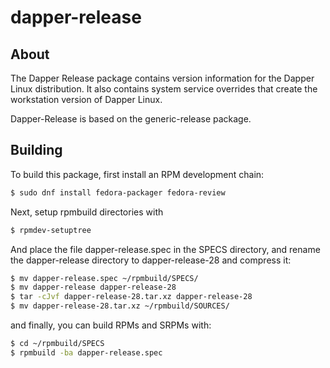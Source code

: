 # dapper-release

## About
The Dapper Release package contains version information for the Dapper Linux distribution. It also contains system service overrides that create the workstation version of Dapper Linux.

Dapper-Release is based on the generic-release package.


## Building
To build this package, first install an RPM development chain:

```bash
$ sudo dnf install fedora-packager fedora-review

```

Next, setup rpmbuild directories with

```bash
$ rpmdev-setuptree
```
And place the file dapper-release.spec in the SPECS directory, and rename the dapper-release directory to dapper-release-28 and compress it:
```bash
$ mv dapper-release.spec ~/rpmbuild/SPECS/
$ mv dapper-release dapper-release-28
$ tar -cJvf dapper-release-28.tar.xz dapper-release-28
$ mv dapper-release-28.tar.xz ~/rpmbuild/SOURCES/
```

and finally, you can build RPMs and SRPMs with:
```bash
$ cd ~/rpmbuild/SPECS
$ rpmbuild -ba dapper-release.spec
```


